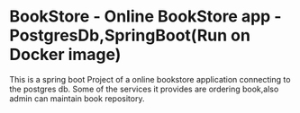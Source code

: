 # BookStore - Online BookStore app - PostgresDb,SpringBoot(Run on Docker image)

This is a spring boot Project of a online bookstore application connecting to the postgres db. Some of the services 
it provides are ordering book,also admin can maintain book repository.
